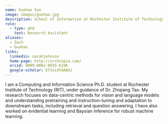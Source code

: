 ```yaml
---
name: Guohao Sun
image: images/guohao.jpg
description: School of Information at Rochester Institute of Technology (RIT)
role: 
  - type: phd 
    text: Research Assistant
aliases:
  - Zach
  - Guohao
links:
  linkedin: sarahjohnson
  home-page: http://urchinpie.com/
  orcid: 0009-0002-0935-6196
  google-scholar: ETJoidYAAAAJ
---
```


I am a Computing and Information Science Ph.D. student at Rochester Institute of Technology (RIT), under guidance of Dr. Zhiqiang Tao.
My research focuses on data-centric methods for vision and language models and understanding pretraining and instruction-tuning and adaptation to downstream tasks, including retrieval and question answering. I have also worked on evidential learning and Baysian inference for robust machine learning.
